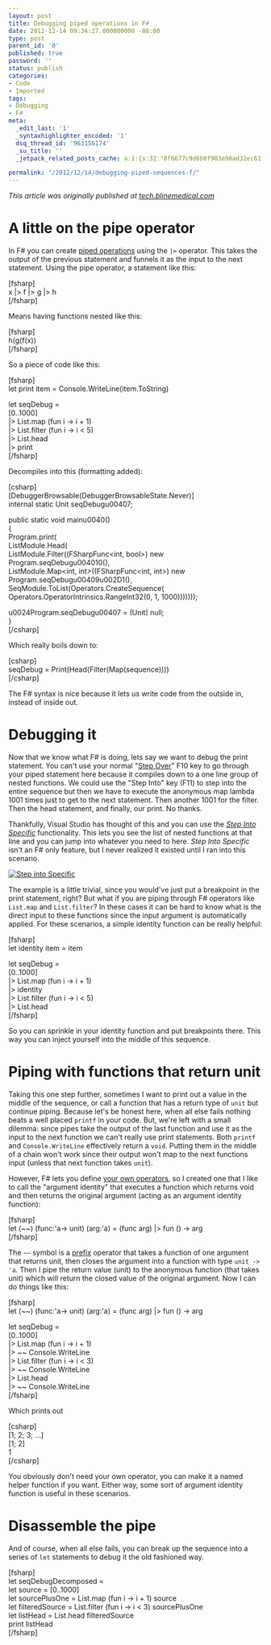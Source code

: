 ```yaml
---
layout: post
title: Debugging piped operations in F#
date: 2012-12-14 09:34:27.000000000 -08:00
type: post
parent_id: '0'
published: true
password: ''
status: publish
categories:
- Code
- Imported
tags:
- Debugging
- F#
meta:
  _edit_last: '1'
  _syntaxhighlighter_encoded: '1'
  dsq_thread_id: '963156174'
  _su_title: ''
  _jetpack_related_posts_cache: a:1:{s:32:"8f6677c9d6b0f903e98ad32ec61f8deb";a:2:{s:7:"expires";i:1559527959;s:7:"payload";a:3:{i:0;a:1:{s:2:"id";i:2735;}i:1;a:1:{s:2:"id";i:3565;}i:2;a:1:{s:2:"id";i:4197;}}}}

permalink: "/2012/12/14/debugging-piped-sequences-f/"
---
```

_This article was originally published at [tech.blinemedical.com](http://tech.blinemedical.com/debugging-piped-sequences-f/)_

# A little on the pipe operator

In F# you can create [piped operations](http://www.c-sharpcorner.com/uploadfile/rmcochran/fsharp-types-and-the-forward-pipe-operator/) using the `|>` operator. This takes the output of the previous statement and funnels it as the input to the next statement. Using the pipe operator, a statement like this:

[fsharp]  
x |\> f |\> g |\> h  
[/fsharp]

Means having functions nested like this:

[fsharp]  
h(g(f(x))  
[/fsharp]

So a piece of code like this:

[fsharp]  
let print item = Console.WriteLine(item.ToString)

let seqDebug =  
 [0..1000]  
 |\> List.map (fun i -\> i + 1)  
 |\> List.filter (fun i -\> i \< 5)  
 |\> List.head  
 |\> print  
[/fsharp]

Decompiles into this (formatting added):

[csharp]  
[DebuggerBrowsable(DebuggerBrowsableState.Never)]  
internal static Unit seqDebugu00407;

public static void mainu0040()  
{  
 Program.print(  
 ListModule.Head(  
 ListModule.Filter((FSharpFunc\<int, bool\>) new Program.seqDebugu004010(),  
 ListModule.Map\<int, int\>((FSharpFunc\<int, int\>) new Program.seqDebugu00409u002D1(),  
 SeqModule.ToList(Operators.CreateSequence(  
 Operators.OperatorIntrinsics.RangeInt32(0, 1, 1000)))))));

u0024Program.seqDebugu00407 = (Unit) null;  
}  
[/csharp]

Which really boils down to:

[csharp]  
seqDebug = Print(Head(Filter(Map(sequence))))  
[/csharp]

The F# syntax is nice because it lets us write code from the outside in, instead of inside out.

# Debugging it

Now that we know what F# is doing, lets say we want to debug the print statement. You can't use your normal "[Step Over](http://msdn.microsoft.com/en-us/library/ek13f001.aspx)" F10 key to go through your piped statement here because it compiles down to a one line group of nested functions. We could use the "Step Into" key (F11) to step into the entire sequence but then we have to execute the anonymous map lambda 1001 times just to get to the next statement. Then another 1001 for the filter. Then the head statement, and finally, our print. No thanks.

Thankfully, Visual Studio has thought of this and you can use the _[Step Into Specific](http://msdn.microsoft.com/en-us/library/7ad07721.aspx)_ functionality. This lets you see the list of nested functions at that line and you can jump into whatever you need to here. _Step Into Specific_ isn't an F# only feature, but I never realized it existed until I ran into this scenario.

[![Step into Specific](http://tech.blinemedical.com/wp-content/uploads/2012/12/stepIntoSpecific2-300x105.png)](http://tech.blinemedical.com/wp-content/uploads/2012/12/stepIntoSpecific2.png)

The example is a little trivial, since you would've just put a breakpoint in the print statement, right? But what if you are piping through F# operators like `List.map` and `List.filter`? In these cases it can be hard to know what is the direct input to these functions since the input argument is automatically applied. For these scenarios, a simple identity function can be really helpful:

[fsharp]  
let identity item = item

let seqDebug =  
 [0..1000]  
 |\> List.map (fun i -\> i + 1)  
 |\> identity  
 |\> List.filter (fun i -\> i \< 5)  
 |\> List.head  
[/fsharp]

So you can sprinkle in your identity function and put breakpoints there. This way you can inject yourself into the middle of this sequence.

# Piping with functions that return unit

Taking this one step further, sometimes I want to print out a value in the middle of the sequence, or call a function that has a return type of `unit` but continue piping. Because let's be honest here, when all else fails nothing beats a well placed `printf` in your code. But, we're left with a small dilemma: since pipes take the output of the last function and use it as the input to the next function we can't really use print statements. Both `printf` and `Console.WriteLine` effectively return a `void`. Putting them in the middle of a chain won't work since their output won't map to the next functions input (unless that next function takes `unit`).

However, F# lets you define [your own operators](http://msdn.microsoft.com/en-us/library/dd233204.aspx), so I created one that I like to call the "argument identity" that executes a function which returns void and then returns the original argument (acting as an argument identity function):

[fsharp]  
let (~~) (func:'a-\> unit) (arg:'a) = (func arg) |\> fun () -\> arg  
[/fsharp]

The `~~` symbol is a [prefix](http://msdn.microsoft.com/en-us/library/dd233204.aspx) operator that takes a function of one argument that returns unit, then closes the argument into a function with type `unit -> 'a`. Then I pipe the return value (unit) to the anonymous function (that takes unit) which will return the closed value of the original argument. Now I can do things like this:

[fsharp]  
let (~~) (func:'a-\> unit) (arg:'a) = (func arg) |\> fun () -\> arg

let seqDebug =  
 [0..1000]  
 |\> List.map (fun i -\> i + 1)  
 |\> ~~ Console.WriteLine  
 |\> List.filter (fun i -\> i \< 3)  
 |\> ~~ Console.WriteLine  
 |\> List.head  
 |\> ~~ Console.WriteLine  
[/fsharp]

Which prints out

[csharp]  
[1; 2; 3; ...]  
[1; 2]  
1  
[/csharp]

You obviously don't need your own operator, you can make it a named helper function if you want. Either way, some sort of argument identity function is useful in these scenarios.

# Disassemble the pipe

And of course, when all else fails, you can break up the sequence into a series of `let` statements to debug it the old fashioned way.

[fsharp]  
let seqDebugDecomposed =  
 let source = [0..1000]  
 let sourcePlusOne = List.map (fun i -\> i + 1) source  
 let filteredSource = List.filter (fun i -\> i \< 3) sourcePlusOne  
 let listHead = List.head filteredSource  
 print listHead  
[/fsharp]

